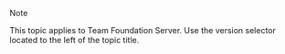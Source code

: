 
> [!NOTE]   
> This topic applies to Team Foundation Server. Use the version selector located to the left of the topic title.  
